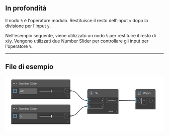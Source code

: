 ## In profondità
Il nodo `%` è l'operatore modulo. Restituisce il resto dell'input `x` dopo la divisione per l'input `y`.

Nell'esempio seguente, viene utilizzato un nodo `%` per restituire il resto di x/y. Vengono utilizzati due Number Slider per controllare gli input per l'operatore `%`.
___
## File di esempio

![%](./%25_img.jpg)
